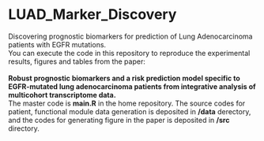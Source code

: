 # LUAD_Marker_Discovery
Discovering prognostic biomarkers for prediction of Lung Adenocarcinoma patients with EGFR mutations. <br />
You can execute the code in this repository to reproduce the experimental results, figures and tables from the paper: <br /> <br />
**Robust prognostic biomarkers and a risk prediction model specific to EGFR-mutated lung adenocarcinoma patients from integrative analysis of multicohort transcriptome data.** <br />
The master code is <b>main.R</b> in the home repository. The source codes for patient, functional module data generation is deposited in **/data** derectory, and the codes for generating figure in the paper is deposited in **/src** directory. <br /> <br />
